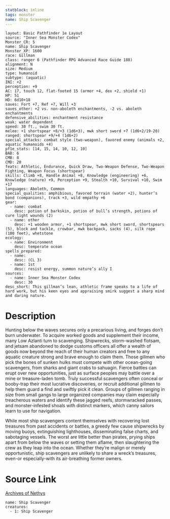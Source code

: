 ```yaml
---
statblock: inline
tags: monster
name: Ship Scavenger
---
```

```statblock
layout: Basic Pathfinder 1e Layout
source: "Inner Sea Monster Codex"
Monster_CR: 5
name: Ship Scavenger
Monster_XP: 1600
race: Gillman
class: ranger 6 (Pathfinder RPG Advanced Race Guide 188)
alignment: N
size: Medium
type: humanoid
subtype: (aquatic)
INI: +2
perception: +9
AC: 17, touch 12, flat-footed 15 (armor +4, dex +2, shield +1)
HP: 51
HD: 6d10+18
saves: Fort +7, Ref +7, Will +3
saves_other: +2 vs. non-aboleth enchantments, -2 vs. aboleth enchantments
defensive_abilities: enchantment resistance
weak: water dependent
speed: 30 ft., swim 30 ft.
melee: +1 shortspear +8/+3 (1d6+3), mwk short sword +7 (1d6+2/19-20)
ranged: shortspear +9/+4 (1d6+2)
special_attacks: combat style (two-weapon), favored enemy (animals +2, aquatic humanoids +4)
pf1e_stats: [14, 15, 14, 10, 12, 10]
BAB: 6
CMB: 8
CMD: 20
feats: Athletic, Endurance, Quick Draw, Two-Weapon Defense, Two-Weapon Fighting, Weapon Focus (shortspear)
skills: Climb +8, Handle Animal +8, Knowledge (engineering) +6, Knowledge (nature) +9, Perception +9, Stealth +10, Survival +10, Swim +17
languages: Aboleth, Common
special_qualities: amphibious, favored terrain (water +2), hunter’s bond (companions), track +3, wild empathy +6
gear:
  - name: combat
    desc: potion of barkskin, potion of bull’s strength, potions of cure light wounds (2)
  - name: other
    desc: +1 wooden armor, +1 shortspear, mwk short sword, shortspears (5), block and tackle, crowbar, mwk backpack, sacks (4), silk rope (100 feet), whetstone
ecology:
  - name: Environment
    desc: temperate ocean
spells_prepared:
  - name:
    desc: (CL 3)
  - name: 1st
    desc: resist energy, summon nature’s ally I
sources:
  - name: Inner Sea Monster Codex
    desc: 30
desc_short: This gillman’s lean, athletic frame speaks to a life of hard work, but his keen eyes and appraising smirk suggest a sharp mind and daring nature.
```
# Description
Hunting below the waves secures only a precarious living, and forges don’t burn underwater. To acquire worked goods and supplement their income, many Low Azlanti turn to scavenging. Shipwrecks, storm-washed flotsam, and jetsam abandoned to dodge customs officers all offer a wealth of goods now beyond the reach of their human creators and free to any aquatic creature strong and brave enough to claim them. Those gillmen who pick the bones of sunken hulks must compete with other ocean-going scavengers, from sharks and giant crabs to sahuagin. Fierce battles can erupt over new opportunities, just as surface peoples may battle over a mine or treasure-laden tomb. Truly successful scavengers often conceal or booby-trap their most lucrative discoveries, or recruit additional gillmen to help them guard a find and swiftly pick it clean. Groups of gillmen ranging in size from small gangs to large organized companies may claim especially treacherous waters and identify these jagged reefs, stormwracked passes, and monster-infested shoals with distinct markers, which canny sailors learn to use for navigation.

While most ship scavengers content themselves with recovering lost treasures from past accidents or battles, a greedy few cause shipwrecks by moving buoys, extinguishing lighthouses, disseminating false charts, and sabotaging vessels. The worst are little better than pirates, prying ships apart from below the waves or setting them aflame, then slaughtering the crew as they leap into the ocean. Whether they’re malign or merely opportunistic, ship scavengers are unlikely to share a wreck’s treasures, even-or especially-with its air-breathing former owners.
# Source Link
[Archives of Nethys](https://aonprd.com/MonsterDisplay.aspx?ItemName=Ship%20Scavenger)
```encounter-table
name: Ship Scavenger
creatures:
  - 1: Ship Scavenger
```
